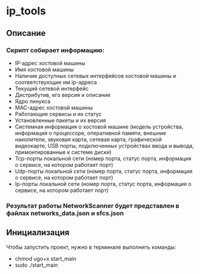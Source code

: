 # ip_tools
## Описание
### Скрипт собирает информацию:
* IP-адрес хостовой машины
* Имя хостовой машины
* Наличие доступных сетевых интерфейсов хостовой машины и соответствующие им ip-адреса
* Текущий сетевой интерфейс
* Дистрибутив, его версия и описание
* Ядро линукса 
* MAC-адрес хостовой машины
* Работающие сервисы и их статус
* Установленные пакеты и их версия
* Системная информация о хостовой машине (модель устройства, информация о процессоре, оперативной памяти, внешние накопители, звуковая карта, сетевая карта, графической видеокарте, USB порты, подключенных устройствах ввода и вывода, примонтированные к системе диски)
* Tcp-порты локальной сети (номер порта, статус порта, информация о сервисе, на котором работает порт)
* Udp-порты локальной сети (номер порта, статус порта, информация о сервисе, на котором работает порт)
* Ip-порты локальной сети (номер порта, статус порта, информация о сервисе, на котором работает порт)
### Результат работы NetworkScanner будет представлен в файлах networks_data.json и sfcs.json
## Инициализация
Чтобы запустить проект, нужно в терминале выполнить команды:
- chmod ugo+x start_main
- sudo ./start_main